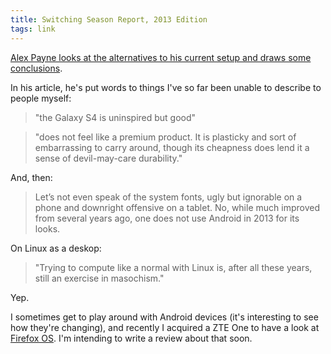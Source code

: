 ```yaml
---
title: Switching Season Report, 2013 Edition
tags: link
---
```


[Alex Payne looks at the alternatives to his current setup and draws some conclusions][post].

In his article, he's put words to things I've so far been unable to describe to 
people myself:

> "the Galaxy S4 is uninspired but good"

> "does not feel like a premium product. It is plasticky and sort of embarrassing 
> to carry around, though its cheapness does lend it a sense of devil-may-care 
> durability."

And, then:

> Let’s not even speak of the system fonts, ugly but ignorable on a phone and 
> downright offensive on a tablet. No, while much improved from several years ago, 
> one does not use Android in 2013 for its looks.

On Linux as a deskop:

> "Trying to compute like a normal with Linux is, after all these years, still an
> exercise in masochism."

Yep.

I sometimes get to play around with Android devices (it's interesting to see how
they're changing), and recently I acquired a ZTE One to have a look at [Firefox OS][].
I'm intending to write a review about that soon.

[post]: http://al3x.net/2013/08/12/switching-season-annual-report-2013.html
[Firefox OS]: http://www.mozilla.org/en-US/firefox/os/

